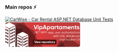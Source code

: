 ### Main repos ⚡
<a href="https://github.com/xmohito/CarRental-AspNet-Db-UnitTests">
    <img src="rep_banners/CarWise_gif.gif" width="49%" height="auto" alt="CarWise - Car Rental ASP.NET Database Unit Tests">
</a>
<a href="https://github.com/xmohito/Booking-WPF-ModernUI-.NET-SQL">
    <img src="rep_banners/VipApartaments.png" width="49%" height="auto" alt="VipApartaments - Booking WPF ModernUI .NET SQL">
</a>
